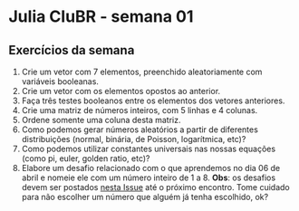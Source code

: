 # Julia CluBR - semana 01
## Exercícios da semana

1. Crie um vetor com 7 elementos, preenchido aleatoriamente com variáveis booleanas.
2. Crie um vetor com os elementos opostos ao anterior.
3. Faça três testes booleanos entre os elementos dos vetores anteriores.
4. Crie uma matriz de números inteiros, com 5 linhas e 4 colunas.
5. Ordene somente uma coluna desta matriz.
6. Como podemos gerar números aleatórios a partir de diferentes distribuições (normal, binária, de Poisson, logarítmica, etc)?
7. Como podemos utilizar constantes universais nas nossas equações (como pi, euler, golden ratio, etc)?
8. Elabore um desafio relacionado com o que aprendemos no dia 06 de abril e nomeie ele com um número inteiro de 1 a 8.
    **Obs**: os desafios devem ser postados [nesta Issue](https://github.com/julia-diversity-and-inclusion/juliaCluBR/issues/9) até o próximo encontro. Tome cuidado para não escolher um número que alguém já tenha escolhido, ok?